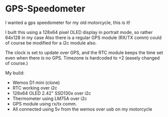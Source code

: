 # GPS-Speedometer
I wanted a gps speedometer for my old motorcycle, this is it!

I built this using a 128x64 pixel OLED display in portrait mode, so rather 64x128 in my case
Also there is a regular GPS module (RX/TX comm) could of course be modified for a i2c module also.

The clock is set to update over GPS, and the RTC module keeps the time set even when there is no GPS.
Timezone is hardcoded to +2 (easely changed of course.)

My build:
- Wemos D1 mini (clone)
- RTC working over i2c
- 128x64 OLED 2.42" SSD130x over i2c
- Thermometer using LM75A over i2c
- GPS module using rx/tx comm.
- All connected using 5v from the wemos over usb on my motorcycle
